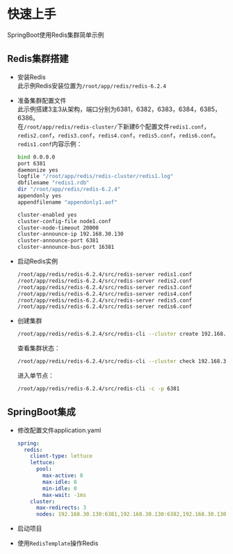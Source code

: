 # 快速上手

SpringBoot使用Redis集群简单示例  

## Redis集群搭建

* 安装Redis  
  此示例Redis安装位置为`/root/app/redis/redis-6.2.4`

* 准备集群配置文件  
  此示例搭建3主3从架构，端口分别为6381，6382，6383，6384，6385，6386。  
  在`/root/app/redis/redis-cluster/`下新建6个配置文件`redis1.conf`，`redis2.conf`，`redis3.conf`，`redis4.conf`，`redis5.conf`，`redis6.conf`。  
  `redis1.conf`内容示例：  

  ```bash
  bind 0.0.0.0
  port 6381
  daemonize yes
  logfile "/root/app/redis/redis-cluster/redis1.log"
  dbfilename "redis1.rdb"
  dir "/root/app/redis/redis-6.2.4"
  appendonly yes
  appendfilename "appendonly1.aof"
  
  cluster-enabled yes
  cluster-config-file node1.conf
  cluster-node-timeout 20000
  cluster-announce-ip 192.168.30.130
  cluster-announce-port 6381
  cluster-announce-bus-port 16381
  ```

* 启动Redis实例  

  ```bash
  /root/app/redis/redis-6.2.4/src/redis-server redis1.conf
  /root/app/redis/redis-6.2.4/src/redis-server redis2.conf
  /root/app/redis/redis-6.2.4/src/redis-server redis3.conf
  /root/app/redis/redis-6.2.4/src/redis-server redis4.conf
  /root/app/redis/redis-6.2.4/src/redis-server redis5.conf
  /root/app/redis/redis-6.2.4/src/redis-server redis6.conf
  ```

* 创建集群  
  
  ```bash
  /root/app/redis/redis-6.2.4/src/redis-cli --cluster create 192.168.30.130:6381 192.168.30.130:6382 192.168.30.130:6383 192.168.30.130:6384 192.168.30.130:6385 192.168.30.130:6386 --cluster-replicas 1
  ```

  查看集群状态：

  ```bash
  /root/app/redis/redis-6.2.4/src/redis-cli --cluster check 192.168.30.130:6381
  ```

  进入单节点：  

  ```bash
  /root/app/redis/redis-6.2.4/src/redis-cli -c -p 6381
  ```

## SpringBoot集成

* 修改配置文件application.yaml  
  
  ```yaml
  spring:
    redis:
      client-type: lettuce
      lettuce:
        pool:
          max-active: 8
          max-idle: 8
          min-idle: 0
          max-wait: -1ms
      cluster:
        max-redirects: 3
        nodes: 192.168.30.130:6381,192.168.30.130:6382,192.168.30.130:6383,192.168.30.130:6384,192.168.30.130:6385,192.168.30.130:6386
  ```

* 启动项目
* 使用`RedisTemplate`操作Redis
